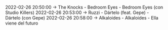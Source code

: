 2022-02-26 20:50:00 -> The Knocks - Bedroom Eyes - Bedroom Eyes (con Studio Killers)
2022-02-26 20:53:00 -> Ruzzi - Dártelo (feat. Gepe) - Dártelo (con Gepe)
2022-02-26 20:58:00 -> Alkaloides - Alkaloides - Ella viene del futuro
